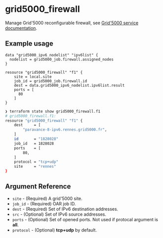 # grid5000_firewall

Manage Grid'5000 reconfigurable firewall, see [Grid'5000 service documentation](https://www.grid5000.fr/w/Reconfigurable_Firewall). 

## Example usage

```hcl
data "grid5000_ipv6_nodelist" "ipv6list" {
  nodelist = grid5000_job.firewall.assigned_nodes 
}

resource "grid5000_firewall" "f1" {
    site = local.site
    job_id = grid5000_job.firewall.id
    dest = data.grid5000_ipv6_nodelist.ipv6list.result
    ports = [
      80
    ]
}
```

```sh
❯ terraform state show grid5000_firewall.f1
# grid5000_firewall.f1:
resource "grid5000_firewall" "f1" {
    dest     = [
        "paravance-8-ipv6.rennes.grid5000.fr",
    ]
    id       = "1828028"
    job_id   = 1828028
    ports    = [
        80,
    ]
    protocol = "tcp+udp"
    site     = "rennes"
}
```

## Argument Reference

* `site` - (Required) A grid'5000 site.
* `job_id` - (Required) OAR job ID.
* `dest` - (Required) Set of IPv6 destination addresses.
* `src` - (Optional) Set of IPv6 source addresses.
* `ports` - (Optional) Set of opened ports. Not used if protocal argument is __all__.
* `protocol` - (Optional) __tcp+udp__ by default. 
